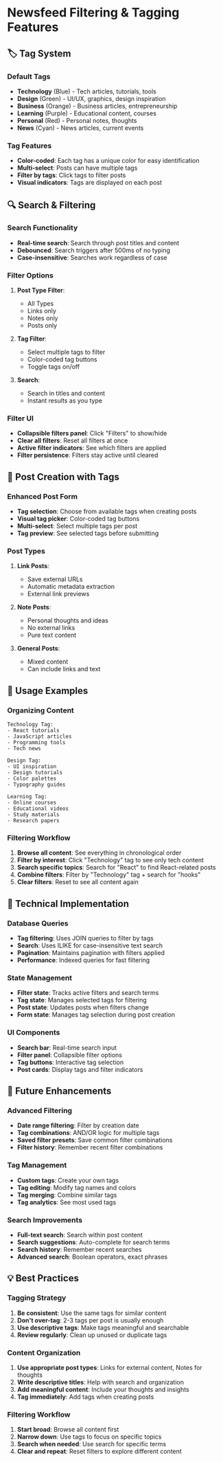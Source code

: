 # Newsfeed Filtering & Tagging Features

## 🏷️ Tag System

### Default Tags
- **Technology** (Blue) - Tech articles, tutorials, tools
- **Design** (Green) - UI/UX, graphics, design inspiration
- **Business** (Orange) - Business articles, entrepreneurship
- **Learning** (Purple) - Educational content, courses
- **Personal** (Red) - Personal notes, thoughts
- **News** (Cyan) - News articles, current events

### Tag Features
- **Color-coded**: Each tag has a unique color for easy identification
- **Multi-select**: Posts can have multiple tags
- **Filter by tags**: Click tags to filter posts
- **Visual indicators**: Tags are displayed on each post

## 🔍 Search & Filtering

### Search Functionality
- **Real-time search**: Search through post titles and content
- **Debounced**: Search triggers after 500ms of no typing
- **Case-insensitive**: Searches work regardless of case

### Filter Options
1. **Post Type Filter**:
   - All Types
   - Links only
   - Notes only
   - Posts only

2. **Tag Filter**:
   - Select multiple tags to filter
   - Color-coded tag buttons
   - Toggle tags on/off

3. **Search**:
   - Search in titles and content
   - Instant results as you type

### Filter UI
- **Collapsible filters panel**: Click "Filters" to show/hide
- **Clear all filters**: Reset all filters at once
- **Active filter indicators**: See which filters are applied
- **Filter persistence**: Filters stay active until cleared

## 📝 Post Creation with Tags

### Enhanced Post Form
- **Tag selection**: Choose from available tags when creating posts
- **Visual tag picker**: Color-coded tag buttons
- **Multi-select**: Select multiple tags per post
- **Tag preview**: See selected tags before submitting

### Post Types
1. **Link Posts**:
   - Save external URLs
   - Automatic metadata extraction
   - External link previews

2. **Note Posts**:
   - Personal thoughts and ideas
   - No external links
   - Pure text content

3. **General Posts**:
   - Mixed content
   - Can include links and text

## 🎯 Usage Examples

### Organizing Content
```
Technology Tag:
- React tutorials
- JavaScript articles
- Programming tools
- Tech news

Design Tag:
- UI inspiration
- Design tutorials
- Color palettes
- Typography guides

Learning Tag:
- Online courses
- Educational videos
- Study materials
- Research papers
```

### Filtering Workflow
1. **Browse all content**: See everything in chronological order
2. **Filter by interest**: Click "Technology" tag to see only tech content
3. **Search specific topics**: Search for "React" to find React-related posts
4. **Combine filters**: Filter by "Technology" tag + search for "hooks"
5. **Clear filters**: Reset to see all content again

## 🔧 Technical Implementation

### Database Queries
- **Tag filtering**: Uses JOIN queries to filter by tags
- **Search**: Uses ILIKE for case-insensitive text search
- **Pagination**: Maintains pagination with filters applied
- **Performance**: Indexed queries for fast filtering

### State Management
- **Filter state**: Tracks active filters and search terms
- **Tag state**: Manages selected tags for filtering
- **Post state**: Updates posts when filters change
- **Form state**: Manages tag selection during post creation

### UI Components
- **Search bar**: Real-time search input
- **Filter panel**: Collapsible filter options
- **Tag buttons**: Interactive tag selection
- **Post cards**: Display tags and filter indicators

## 🚀 Future Enhancements

### Advanced Filtering
- **Date range filtering**: Filter by creation date
- **Tag combinations**: AND/OR logic for multiple tags
- **Saved filter presets**: Save common filter combinations
- **Filter history**: Remember recent filter combinations

### Tag Management
- **Custom tags**: Create your own tags
- **Tag editing**: Modify tag names and colors
- **Tag merging**: Combine similar tags
- **Tag analytics**: See most used tags

### Search Improvements
- **Full-text search**: Search within post content
- **Search suggestions**: Auto-complete for search terms
- **Search history**: Remember recent searches
- **Advanced search**: Boolean operators, exact phrases

## 💡 Best Practices

### Tagging Strategy
1. **Be consistent**: Use the same tags for similar content
2. **Don't over-tag**: 2-3 tags per post is usually enough
3. **Use descriptive tags**: Make tags meaningful and searchable
4. **Review regularly**: Clean up unused or duplicate tags

### Content Organization
1. **Use appropriate post types**: Links for external content, Notes for thoughts
2. **Write descriptive titles**: Help with search and organization
3. **Add meaningful content**: Include your thoughts and insights
4. **Tag immediately**: Add tags when creating posts

### Filtering Workflow
1. **Start broad**: Browse all content first
2. **Narrow down**: Use tags to focus on specific topics
3. **Search when needed**: Use search for specific terms
4. **Clear and repeat**: Reset filters to explore different content
